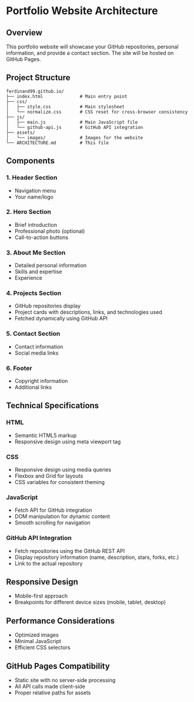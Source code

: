 # Portfolio Website Architecture

## Overview
This portfolio website will showcase your GitHub repositories, personal information, and provide a contact section. The site will be hosted on GitHub Pages.

## Project Structure
```
ferdinand99.github.io/
├── index.html              # Main entry point
├── css/
│   ├── style.css           # Main stylesheet
│   └── normalize.css       # CSS reset for cross-browser consistency
├── js/
│   ├── main.js             # Main JavaScript file
│   └── github-api.js       # GitHub API integration
├── assets/
│   └── images/             # Images for the website
└── ARCHITECTURE.md         # This file
```

## Components

### 1. Header Section
- Navigation menu
- Your name/logo

### 2. Hero Section
- Brief introduction
- Professional photo (optional)
- Call-to-action buttons

### 3. About Me Section
- Detailed personal information
- Skills and expertise
- Experience

### 4. Projects Section
- GitHub repositories display
- Project cards with descriptions, links, and technologies used
- Fetched dynamically using GitHub API

### 5. Contact Section
- Contact information
- Social media links

### 6. Footer
- Copyright information
- Additional links

## Technical Specifications

### HTML
- Semantic HTML5 markup
- Responsive design using meta viewport tag

### CSS
- Responsive design using media queries
- Flexbox and Grid for layouts
- CSS variables for consistent theming

### JavaScript
- Fetch API for GitHub integration
- DOM manipulation for dynamic content
- Smooth scrolling for navigation

### GitHub API Integration
- Fetch repositories using the GitHub REST API
- Display repository information (name, description, stars, forks, etc.)
- Link to the actual repository

## Responsive Design
- Mobile-first approach
- Breakpoints for different device sizes (mobile, tablet, desktop)

## Performance Considerations
- Optimized images
- Minimal JavaScript
- Efficient CSS selectors

## GitHub Pages Compatibility
- Static site with no server-side processing
- All API calls made client-side
- Proper relative paths for assets